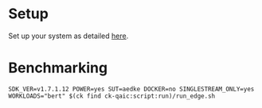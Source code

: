 # Setup
Set up your system as detailed [here](https://github.com/krai/ck-qaic/blob/main/script/setup.aedk/README.md).

# Benchmarking
```
SDK_VER=v1.7.1.12 POWER=yes SUT=aedke DOCKER=no SINGLESTREAM_ONLY=yes WORKLOADS="bert" $(ck find ck-qaic:script:run)/run_edge.sh
```

